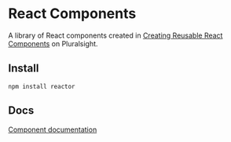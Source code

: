 # React Components

A library of React components created in [Creating Reusable React Components](https://app.pluralsight.com/library/courses/react-creating-reusable-components) on Pluralsight.

## Install

```
npm install reactor
```

## Docs

[Component documentation](https://alfredoperez.github.io/reactor/)
